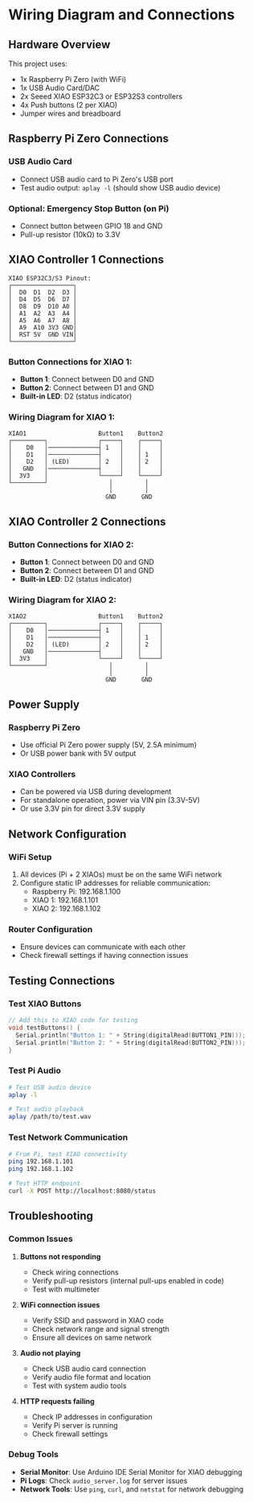 # Wiring Diagram and Connections

## Hardware Overview

This project uses:
- 1x Raspberry Pi Zero (with WiFi)
- 1x USB Audio Card/DAC
- 2x Seeed XIAO ESP32C3 or ESP32S3 controllers
- 4x Push buttons (2 per XIAO)
- Jumper wires and breadboard

## Raspberry Pi Zero Connections

### USB Audio Card
- Connect USB audio card to Pi Zero's USB port
- Test audio output: `aplay -l` (should show USB audio device)

### Optional: Emergency Stop Button (on Pi)
- Connect button between GPIO 18 and GND
- Pull-up resistor (10kΩ) to 3.3V

## XIAO Controller 1 Connections

```
XIAO ESP32C3/S3 Pinout:
┌─────────────────┐
│  D0  D1  D2  D3 │
│  D4  D5  D6  D7 │
│  D8  D9  D10 A0 │
│  A1  A2  A3  A4 │
│  A5  A6  A7  A8 │
│  A9  A10 3V3 GND│
│  RST 5V  GND VIN│
└─────────────────┘
```

### Button Connections for XIAO 1:
- **Button 1**: Connect between D0 and GND
- **Button 2**: Connect between D1 and GND
- **Built-in LED**: D2 (status indicator)

### Wiring Diagram for XIAO 1:
```
XIAO1                    Button1    Button2
┌─────────┐              ┌─────┐    ┌─────┐
│    D0   │──────────────┤ 1   │    │     │
│    D1   │──────────────┤     │    │ 1   │
│    D2   │ (LED)        │ 2   │    │ 2   │
│   GND   │──────────────┤     │    │     │
│  3V3    │              └─────┘    └─────┘
└─────────┘                 │         │
                            │         │
                           GND       GND
```

## XIAO Controller 2 Connections

### Button Connections for XIAO 2:
- **Button 1**: Connect between D0 and GND
- **Button 2**: Connect between D1 and GND
- **Built-in LED**: D2 (status indicator)

### Wiring Diagram for XIAO 2:
```
XIAO2                    Button1    Button2
┌─────────┐              ┌─────┐    ┌─────┐
│    D0   │──────────────┤ 1   │    │     │
│    D1   │──────────────┤     │    │ 1   │
│    D2   │ (LED)        │ 2   │    │ 2   │
│   GND   │──────────────┤     │    │     │
│  3V3    │              └─────┘    └─────┘
└─────────┘                 │         │
                            │         │
                           GND       GND
```

## Power Supply

### Raspberry Pi Zero
- Use official Pi Zero power supply (5V, 2.5A minimum)
- Or USB power bank with 5V output

### XIAO Controllers
- Can be powered via USB during development
- For standalone operation, power via VIN pin (3.3V-5V)
- Or use 3.3V pin for direct 3.3V supply

## Network Configuration

### WiFi Setup
1. All devices (Pi + 2 XIAOs) must be on the same WiFi network
2. Configure static IP addresses for reliable communication:
   - Raspberry Pi: 192.168.1.100
   - XIAO 1: 192.168.1.101
   - XIAO 2: 192.168.1.102

### Router Configuration
- Ensure devices can communicate with each other
- Check firewall settings if having connection issues

## Testing Connections

### Test XIAO Buttons
```cpp
// Add this to XIAO code for testing
void testButtons() {
  Serial.println("Button 1: " + String(digitalRead(BUTTON1_PIN)));
  Serial.println("Button 2: " + String(digitalRead(BUTTON2_PIN)));
}
```

### Test Pi Audio
```bash
# Test USB audio device
aplay -l

# Test audio playback
aplay /path/to/test.wav
```

### Test Network Communication
```bash
# From Pi, test XIAO connectivity
ping 192.168.1.101
ping 192.168.1.102

# Test HTTP endpoint
curl -X POST http://localhost:8080/status
```

## Troubleshooting

### Common Issues

1. **Buttons not responding**
   - Check wiring connections
   - Verify pull-up resistors (internal pull-ups enabled in code)
   - Test with multimeter

2. **WiFi connection issues**
   - Verify SSID and password in XIAO code
   - Check network range and signal strength
   - Ensure all devices on same network

3. **Audio not playing**
   - Check USB audio card connection
   - Verify audio file format and location
   - Test with system audio tools

4. **HTTP requests failing**
   - Check IP addresses in configuration
   - Verify Pi server is running
   - Check firewall settings

### Debug Tools

- **Serial Monitor**: Use Arduino IDE Serial Monitor for XIAO debugging
- **Pi Logs**: Check `audio_server.log` for server issues
- **Network Tools**: Use `ping`, `curl`, and `netstat` for network debugging
